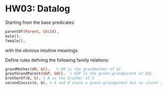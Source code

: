 # HW03: Datalog

Starting from the base predicates

```prolog
parentOf(Parent, Child).
male().
female().
```

with the obvious intuitive meanings.

Define rules defining the following family relations:

```prolog
grandMother(GM, GC).   % GM is the grandmother of GC
greatGrandParent(GGP, GGC).  % GGP is the great-grandparent of GGC
brotherOf(B, S). % B is the brother of S
secondCousin(A, B). % A and B share a great-grandparent but no closer ancestor
```
